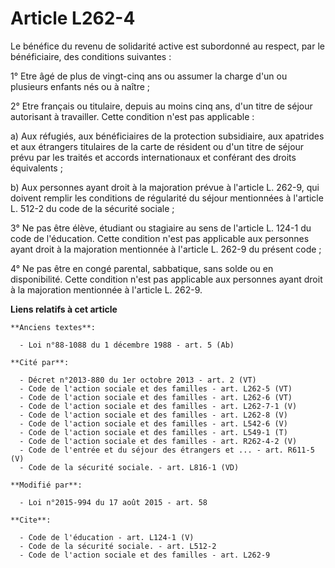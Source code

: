 # Article L262-4

Le bénéfice du revenu de solidarité active est subordonné au respect, par le bénéficiaire, des conditions suivantes : 

1° Etre âgé de plus de vingt-cinq ans ou assumer la charge d'un ou plusieurs enfants nés ou à naître ; 

2° Etre français ou titulaire, depuis au moins cinq ans, d'un titre de séjour autorisant à travailler. Cette condition n'est
pas applicable : 

a) Aux réfugiés, aux bénéficiaires de la protection subsidiaire, aux apatrides et aux étrangers titulaires de la carte de
résident ou d'un titre de séjour prévu par les traités et accords internationaux et conférant des droits équivalents ; 

b) Aux personnes ayant droit à la majoration prévue à l'article L. 262-9, qui doivent remplir les conditions de régularité du
séjour mentionnées à l'article L. 512-2 du code de la sécurité sociale ; 

3° Ne pas être élève, étudiant ou stagiaire au sens de l'article L. 124-1 du code de l'éducation. Cette condition n'est pas
applicable aux personnes ayant droit à la majoration mentionnée à l'article L. 262-9 du présent code ; 

4° Ne pas être en congé parental, sabbatique, sans solde ou en disponibilité. Cette condition n'est pas applicable aux
personnes ayant droit à la majoration mentionnée à l'article L. 262-9.

**Liens relatifs à cet article**

	**Anciens textes**:

	  - Loi n°88-1088 du 1 décembre 1988 - art. 5 (Ab)

	**Cité par**:

	  - Décret n°2013-880 du 1er octobre 2013 - art. 2 (VT)
	  - Code de l'action sociale et des familles - art. L262-5 (VT)
	  - Code de l'action sociale et des familles - art. L262-6 (VT)
	  - Code de l'action sociale et des familles - art. L262-7-1 (V)
	  - Code de l'action sociale et des familles - art. L262-8 (V)
	  - Code de l'action sociale et des familles - art. L542-6 (V)
	  - Code de l'action sociale et des familles - art. L549-1 (T)
	  - Code de l'action sociale et des familles - art. R262-4-2 (V)
	  - Code de l'entrée et du séjour des étrangers et ... - art. R611-5 (V)
	  - Code de la sécurité sociale. - art. L816-1 (VD)

	**Modifié par**:

	  - Loi n°2015-994 du 17 août 2015 - art. 58

	**Cite**:

	  - Code de l'éducation - art. L124-1 (V)
	  - Code de la sécurité sociale. - art. L512-2
	  - Code de l'action sociale et des familles - art. L262-9
